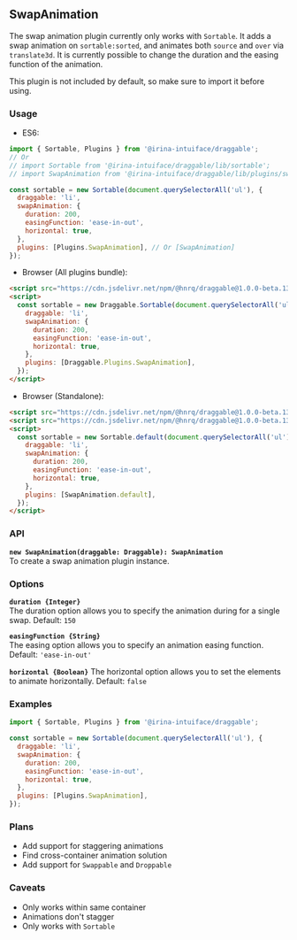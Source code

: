 ## SwapAnimation

The swap animation plugin currently only works with `Sortable`. It adds a swap animation on `sortable:sorted`,
and animates both `source` and `over` via `translate3d`. It is currently possible to change the duration and
the easing function of the animation.

This plugin is not included by default, so make sure to import it before using.

### Usage

- ES6:

```js
import { Sortable, Plugins } from '@irina-intuiface/draggable';
// Or
// import Sortable from '@irina-intuiface/draggable/lib/sortable';
// import SwapAnimation from '@irina-intuiface/draggable/lib/plugins/swap-animation';

const sortable = new Sortable(document.querySelectorAll('ul'), {
  draggable: 'li',
  swapAnimation: {
    duration: 200,
    easingFunction: 'ease-in-out',
    horizontal: true,
  },
  plugins: [Plugins.SwapAnimation], // Or [SwapAnimation]
});
```

- Browser (All plugins bundle):

```html
<script src="https://cdn.jsdelivr.net/npm/@hnrq/draggable@1.0.0-beta.13/lib/draggable.bundle.js"></script>
<script>
  const sortable = new Draggable.Sortable(document.querySelectorAll('ul'), {
    draggable: 'li',
    swapAnimation: {
      duration: 200,
      easingFunction: 'ease-in-out',
      horizontal: true,
    },
    plugins: [Draggable.Plugins.SwapAnimation],
  });
</script>
```

- Browser (Standalone):

```html
<script src="https://cdn.jsdelivr.net/npm/@hnrq/draggable@1.0.0-beta.13/lib/sortable.js"></script>
<script src="https://cdn.jsdelivr.net/npm/@hnrq/draggable@1.0.0-beta.13/lib/plugins/swap-animation.js"></script>
<script>
  const sortable = new Sortable.default(document.querySelectorAll('ul'), {
    draggable: 'li',
    swapAnimation: {
      duration: 200,
      easingFunction: 'ease-in-out',
      horizontal: true,
    },
    plugins: [SwapAnimation.default],
  });
</script>
```

### API

**`new SwapAnimation(draggable: Draggable): SwapAnimation`**  
To create a swap animation plugin instance.

### Options

**`duration {Integer}`**  
The duration option allows you to specify the animation during for a single swap. Default: `150`

**`easingFunction {String}`**  
The easing option allows you to specify an animation easing function. Default: `'ease-in-out'`

**`horizontal {Boolean}`**
The horizontal option allows you to set the elements to animate horizontally. Default: `false`

### Examples

```js
import { Sortable, Plugins } from '@irina-intuiface/draggable';

const sortable = new Sortable(document.querySelectorAll('ul'), {
  draggable: 'li',
  swapAnimation: {
    duration: 200,
    easingFunction: 'ease-in-out',
    horizontal: true,
  },
  plugins: [Plugins.SwapAnimation],
});
```

### Plans

- Add support for staggering animations
- Find cross-container animation solution
- Add support for `Swappable` and `Droppable`

### Caveats

- Only works within same container
- Animations don't stagger
- Only works with `Sortable`
